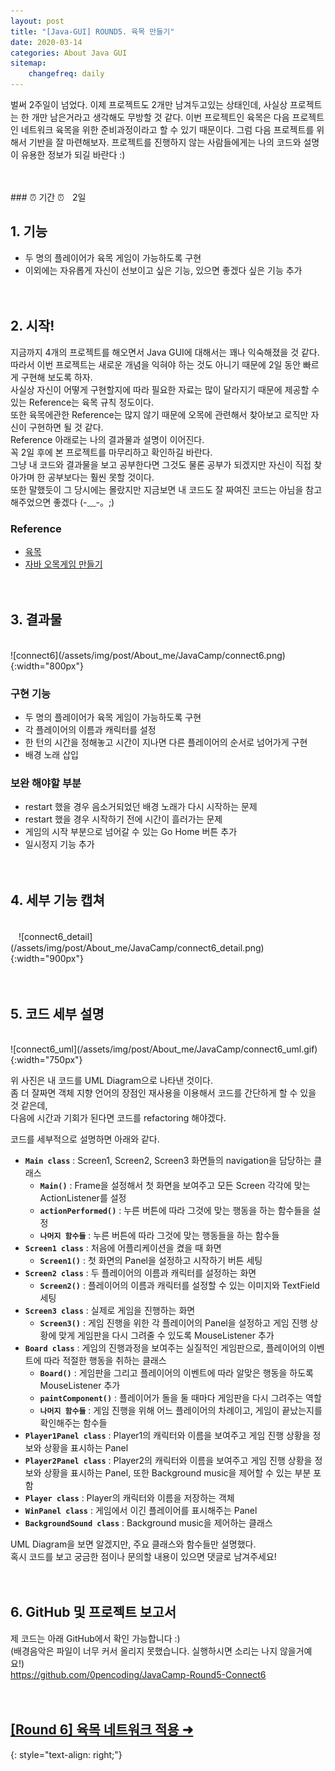 ```yaml
---
layout: post
title: "[Java-GUI] ROUND5. 육목 만들기"
date: 2020-03-14
categories: About Java GUI
sitemap:
    changefreq: daily
---
```


벌써 2주일이 넘었다. 이제 프로젝트도 2개만 남겨두고있는 상태인데, 사실상 프로젝트는 한 개만 남은거라고 생각해도 무방할 것 같다. 이번 프로젝트인 육목은 다음 프로젝트인 네트워크 육목을 위한 준비과정이라고 할 수 있기 때문이다. 그럼 다음 프로젝트를 위해서 기반을 잘 마련해보자. 프로젝트를 진행하지 않는 사람들에게는 나의 코드와 설명이 유용한 정보가 되길 바란다 :)  
<br/>

<br/>
### ⏰ 기간 ⏰ㅤ2일
<br/>

## 1. 기능
* 두 명의 플레이어가 육목 게임이 가능하도록 구현
* 이외에는 자유롭게 자신이 선보이고 싶은 기능, 있으면 좋겠다 싶은 기능 추가
<br/><br/><br/>

## 2. 시작!
지금까지 4개의 프로젝트를 해오면서 Java GUI에 대해서는 꽤나 익숙해졌을 것 같다.  
따라서 이번 프로젝트는 새로운 개념을 익혀야 하는 것도 아니기 때문에 2일 동안 빠르게 구현해 보도록 하자.   
사실상 자신이 어떻게 구현할지에 따라 필요한 자료는 많이 달라지기 때문에 제공할 수 있는 Reference는 육목 규칙 정도이다.  
또한 육목에관한 Reference는 많지 않기 때문에 오목에 관련해서 찾아보고 로직만 자신이 구현하면 될 것 같다.  
Reference 아래로는 나의 결과물과 설명이 이어진다.  
꼭 2일 후에 본 프로젝트를 마무리하고 확인하길 바란다.  
그냥 내 코드와 결과물을 보고 공부한다면 그것도 물론 공부가 되겠지만 자신이 직접 찾아가며 한 공부보다는 훨씬 못할 것이다.  
또한 말했듯이 그 당시에는 몰랐지만 지금보면 내 코드도 잘 짜여진 코드는 아님을 참고해주었으면 좋겠다 (-﹏-。;)  

### Reference
- [육목](https://namu.wiki/w/%EC%9C%A1%EB%AA%A9)
- [자바 오목게임 만들기](https://message0412.tistory.com/entry/%EC%9E%90%EB%B0%94-%EC%98%A4%EB%AA%A9%EA%B2%8C%EC%9E%84-%EB%A7%8C%EB%93%A4%EA%B8%B0)
<br/><br/><br/>

## 3. 결과물
<br/>
![connect6](/assets/img/post/About_me/JavaCamp/connect6.png){:width="800px"}  

### 구현 기능
- 두 명의 플레이어가 육목 게임이 가능하도록 구현
- 각 플레이어의 이름과 캐릭터를 설정
- 한 턴의 시간을 정해놓고 시간이 지나면 다른 플레이어의 순서로 넘어가게 구현
- 배경 노래 삽입

### 보완 해야할 부분
- restart 했을 경우 음소거되었던 배경 노래가 다시 시작하는 문제
- restart 했을 경우 시작하기 전에 시간이 흘러가는 문제
- 게임의 시작 부분으로 넘어갈 수 있는 Go Home 버튼 추가
- 일시정지 기능 추가
<br/><br/><br/>

## 4. 세부 기능 캡쳐
<br/>
ㅤ![connect6_detail](/assets/img/post/About_me/JavaCamp/connect6_detail.png){:width="900px"}
<br/><br/><br/>

## 5. 코드 세부 설명
<br/>
![connect6_uml](/assets/img/post/About_me/JavaCamp/connect6_uml.gif){:width="750px"}  

위 사진은 내 코드를 UML Diagram으로 나타낸 것이다.  
좀 더 잘짜면 객체 지향 언어의 장점인 재사용을 이용해서 코드를 간단하게 할 수 있을 것 같은데,  
다음에 시간과 기회가 된다면 코드를 refactoring 해야겠다.

코드를 세부적으로 설명하면 아래와 같다.
- **`Main class`** : Screen1, Screen2, Screen3 화면들의 navigation을 담당하는 클래스
    - **`Main()`** : Frame을 설정해서 첫 화면을 보여주고 모든 Screen 각각에 맞는 ActionListener를 설정
    - **`actionPerformed()`** : 누른 버튼에 따라 그것에 맞는 행동을 하는 함수들을 설정
    - **`나머지 함수들`** : 누른 버튼에 따라 그것에 맞는 행동들을 하는 함수들
- **`Screen1 class`** : 처음에 어플리케이션을 켰을 때 화면
    - **`Screen1()`** : 첫 화면의 Panel을 설정하고 시작하기 버튼 세팅
- **`Screen2 class`** : 두 플레이어의 이름과 캐릭터를 설정하는 화면
    - **`Screen2()`** : 플레이어의 이름과 캐릭터를 설정할 수 있는 이미지와 TextField 세팅
- **`Screen3 class`** : 실제로 게임을 진행하는 화면
    - **`Screen3()`** : 게임 진행을 위한 각 플레이어의 Panel을 설정하고 게임 진행 상황에 맞게 게임판을 다시 그려줄 수 있도록 MouseListener 추가
- **`Board class`** : 게임의 진행과정을 보여주는 실질적인 게임판으로, 플레이어의 이벤트에 따라 적절한 행동을 취하는 클래스
    - **`Board()`** : 게임판을 그리고 플레이어의 이벤트에 따라 알맞은 행동을 하도록 MouseListener 추가
    - **`paintComponent()`** : 플레이어가 돌을 둘 때마다 게임판을 다시 그려주는 역할
    - **`나머지 함수들`** : 게임 진행을 위해 어느 플레이어의 차례이고, 게임이 끝났는지를 확인해주는 함수들
- **`Player1Panel class`** : Player1의 캐릭터와 이름을 보여주고 게임 진행 상황을 정보와 상황을 표시하는 Panel
- **`Player2Panel class`** : Player2의 캐릭터와 이름을 보여주고 게임 진행 상황을 정보와 상황을 표시하는 Panel, 또한 Background music을 제어할 수 있는 부분 포함
- **`Player class`** : Player의 캐릭터와 이름을 저장하는 객체
- **`WinPanel class`** : 게임에서 이긴 플레이어를 표시해주는 Panel
- **`BackgroundSound class`** : Background music을 제어하는 클래스

UML Diagram을 보면 알겠지만, 주요 클래스와 함수들만 설명했다.  
혹시 코드를 보고 궁금한 점이나 문의할 내용이 있으면 댓글로 남겨주세요!
<br/><br/><br/>

## 6. GitHub 및 프로젝트 보고서
제 코드는 아래 GitHub에서 확인 가능합니다 :)  
(배경음악은 파일이 너무 커서 올리지 못했습니다. 실행하시면 소리는 나지 않을거예요!)  
<https://github.com/0pencoding/JavaCamp-Round5-Connect6>
<br/><br/><br/>

## [[Round 6] 육목 네트워크 적용 ➜ ]()
{: style="text-align: right;"}
<br/>